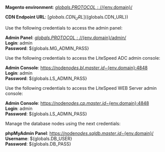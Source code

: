 **Magento environment**: [${globals.PROTOCOL}://${env.domain}/](${globals.PROTOCOL}://${env.domain}/)

**CDN Endpoint URL**:  [${globals.CDN_URL}](${globals.CDN_URL})

Use the following credentials to access the admin panel:

**Admin Panel**: [${globals.PROTOCOL}://${env.domain}/admin/](${globals.PROTOCOL}://${env.domain}/admin/)  
**Login**: admin  
**Password**: ${globals.MG_ADMIN_PASS}  

Use the following credentials to access the LiteSpeed ADC admin console:

**Admin Console**: [https://node${nodes.bl.master.id}-${env.domain}:4848](https://node${nodes.bl.master.id}-${env.domain}:4848)  
**Login**: admin  
**Password**: ${globals.LS_ADMIN_PASS}  

Use the following credentials to access the LiteSpeed WEB Server admin console:

**Admin Console**: [https://node${nodes.cp.master.id}-${env.domain}:4848](https://node${nodes.cp.master.id}-${env.domain}:4848)  
**Login**: admin  
**Password**: ${globals.LS_ADMIN_PASS}  

Manage the database nodes using the next credentials:

**phpMyAdmin Panel**: [https://node${nodes.sqldb.master.id}-${env.domain}/](https://node${nodes.sqldb.master.id}-${env.domain}/)  
**Username**: ${globals.DB_USER}    
**Password**: ${globals.DB_PASS}  

